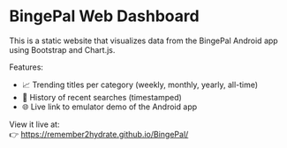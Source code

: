 # BingePal Web Dashboard

This is a static website that visualizes data from the BingePal Android app using Bootstrap and Chart.js.

Features:
- 📈 Trending titles per category (weekly, monthly, yearly, all-time)
- 📜 History of recent searches (timestamped)
- 🌐 Live link to emulator demo of the Android app

View it live at:  
👉 https://remember2hydrate.github.io/BingePal/
